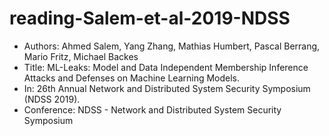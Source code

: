 # reading-Salem-et-al-2019-NDSS

- Authors: Ahmed Salem, Yang Zhang, Mathias Humbert, Pascal Berrang, Mario Fritz, Michael Backes
- Title: ML-Leaks: Model and Data Independent Membership Inference Attacks and Defenses on Machine Learning Models.
- In: 26th Annual Network and Distributed System Security Symposium (NDSS 2019).
- Conference: NDSS - Network and Distributed System Security Symposium

